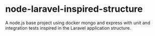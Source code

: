 # node-laravel-inspired-structure
A node.js base project using docker mongo and express with unit and integration tests inspired in the Laravel application structure.

